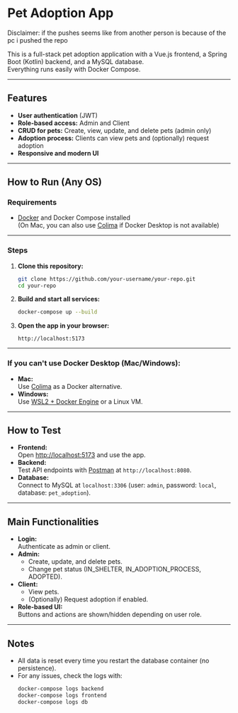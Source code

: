 # Pet Adoption App

Disclaimer: if the pushes seems like from another person is because of the pc i pushed the repo

This is a full-stack pet adoption application with a Vue.js frontend, a Spring Boot (Kotlin) backend, and a MySQL database.  
Everything runs easily with Docker Compose.

---

## Features

- **User authentication** (JWT)
- **Role-based access:** Admin and Client
- **CRUD for pets:** Create, view, update, and delete pets (admin only)
- **Adoption process:** Clients can view pets and (optionally) request adoption
- **Responsive and modern UI**

---

## How to Run (Any OS)

### **Requirements**

- [Docker](https://www.docker.com/products/docker-desktop/) and Docker Compose installed  
  (On Mac, you can also use [Colima](https://github.com/abiosoft/colima) if Docker Desktop is not available)

---

### **Steps**

1. **Clone this repository:**

   ```bash
   git clone https://github.com/your-username/your-repo.git
   cd your-repo
   ```

2. **Build and start all services:**

   ```bash
   docker-compose up --build
   ```

3. **Open the app in your browser:**
   ```
   http://localhost:5173
   ```

---

### **If you can't use Docker Desktop (Mac/Windows):**

- **Mac:**  
  Use [Colima](https://github.com/abiosoft/colima) as a Docker alternative.
- **Windows:**  
  Use [WSL2 + Docker Engine](https://docs.docker.com/engine/install/ubuntu/) or a Linux VM.

---

## **How to Test**

- **Frontend:**  
  Open [http://localhost:5173](http://localhost:5173) and use the app.
- **Backend:**  
  Test API endpoints with [Postman](https://www.postman.com/) at `http://localhost:8080`.
- **Database:**  
  Connect to MySQL at `localhost:3306` (user: `admin`, password: `local`, database: `pet_adoption`).

---

## **Main Functionalities**

- **Login:**  
  Authenticate as admin or client.
- **Admin:**
  - Create, update, and delete pets.
  - Change pet status (IN_SHELTER, IN_ADOPTION_PROCESS, ADOPTED).
- **Client:**
  - View pets.
  - (Optionally) Request adoption if enabled.
- **Role-based UI:**  
  Buttons and actions are shown/hidden depending on user role.

---

## **Notes**

- All data is reset every time you restart the database container (no persistence).
- For any issues, check the logs with:
  ```bash
  docker-compose logs backend
  docker-compose logs frontend
  docker-compose logs db
  ```
